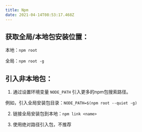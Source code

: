 ```yaml
---
title: Npm
date: 2021-04-14T08:53:17.468Z
---
```


## 获取全局/本地包安装位置：

本地：`npm root`

全局：`npm root -g`

## 引入非本地包：

1. 通过设置环境变量 `NODE_PATH` 引入更多的npm包搜索路径。

例如，引入全局安装包目录：`NODE_PATH=$(npm root --quiet -g)`

2. 链接全局安装包到本地：`npm link <name>`

3. 使用绝对路径引入包，不推荐
